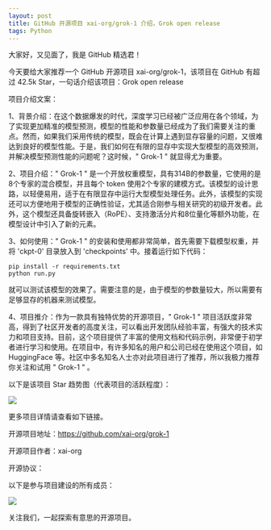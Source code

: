 ```yaml
---
layout: post
title: GitHub 开源项目 xai-org/grok-1 介绍，Grok open release
tags: Python
---
```


大家好，又见面了，我是 GitHub 精选君！

今天要给大家推荐一个 GitHub 开源项目 xai-org/grok-1，该项目在 GitHub 有超过 42.5k Star，一句话介绍该项目：Grok open release






项目介绍文案：

1、背景介绍：在这个数据爆发的时代，深度学习已经被广泛应用在各个领域，为了实现更加精准的模型预测，模型的性能和参数量已经成为了我们需要关注的重点。然而，如果我们采用传统的模型，既会在计算上遇到显存容量的问题，又很难达到良好的模型性能。于是，我们如何在有限的显存中实现大型模型的高效预测，并解决模型预测性能的问题呢？这时候，" Grok-1 " 就显得尤为重要。

2、项目介绍：" Grok-1 " 是一个开放权重模型，具有314B的参数量，它使用的是8个专家的混合模型，并且每个 token 使用2个专家的建模方式。该模型的设计思路，以轻便易用，适于在有限显存中运行大型模型处理任务。此外，该模型的实现还可以方便地用于模型的正确性验证，尤其适合刚参与相关研究的初级开发者。此外，这个模型还具备旋转嵌入（RoPE）、支持激活分片和8位量化等额外功能，在模型设计中引入了新的元素。

3、如何使用：" Grok-1 " 的安装和使用都非常简单，首先需要下载模型权重，并将 'ckpt-0' 目录放入到 'checkpoints' 中。接着运行如下代码：
```shell
pip install -r requirements.txt
python run.py
```
就可以测试该模型的效果了。需要注意的是，由于模型的参数量较大，所以需要有足够显存的机器来测试模型。

4、项目推介：作为一款具有独特优势的开源项目，" Grok-1 " 项目活跃度非常高，得到了社区开发者的高度关注，可以看出开发团队经验丰富，有强大的技术实力和项目支持。目前，这个项目提供了丰富的使用文档和代码示例，非常便于初学者进行学习和使用。在项目中，有许多知名的用户和公司已经在使用这个项目，如 HuggingFace 等。社区中多名知名人士亦对此项目进行了推荐，所以我极力推荐你关注和试用 " Grok-1 " 。


以下是该项目 Star 趋势图（代表项目的活跃程度）：

![](https://api.star-history.com/svg?repos=xai-org/grok-1&type=Timeline)

更多项目详情请查看如下链接。

开源项目地址：https://github.com/xai-org/grok-1 

开源项目作者：xai-org

开源协议：

以下是参与项目建设的所有成员：

![](https://contrib.rocks/image?repo=xai-org/grok-1)

关注我们，一起探索有意思的开源项目。

